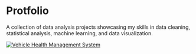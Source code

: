 # Protfolio
A collection of data analysis projects showcasing my skills in data cleaning, statistical analysis, machine learning, and data visualization.
<div class='tableauPlaceholder' id='viz1680795115051' style='position: relative'>
  <noscript>
    <a href='#'>
      <img alt='Vehicle Health Management System' src='https://public.tableau.com/static/images/pr/product_owner_dataanalyst_home_assignment/VehicleHealthManagementSystem/1_rss.png' style='border: none' />
    </a>
  </noscript>
  <object class='tableauViz' style='display:none;'>
    <param name='host_url' value='https%3A%2F%2Fpublic.tableau.com%2F' />
    <param name='embed_code_version' value='3' />
    <param name='site_root' value='' />
    <param name='name' value='product_owner_dataanalyst_home_assignment&#47;VehicleHealthManagementSystem' />
    <param name='tabs' value='no' />
    <param name='toolbar' value='yes' />
    <param name='static_image' value='https://public.tableau.com/static/images/pr/product_owner_dataanalyst_home_assignment/VehicleHealthManagementSystem/1.png' />
    <param name='animate_transition' value='yes' />
    <param name='display_static_image' value='yes' />
    <param name='display_spinner' value='yes' />
    <param name='display_overlay' value='yes' />
    <param name='display_count' value='yes' />
    <param name='language' value='en-US' />
    if ( divElement.offsetWidth > 800 ) {
  vizElement.style.width='100%';
  vizElement.style.height=(divElement.offsetWidth*0.75)+'px';
} else if ( divElement.offsetWidth > 500 ) {
  vizElement.style.width='100%';
  vizElement.style.height=(divElement.offsetWidth*0.75)+'px';
} else {
  vizElement.style.width='100%';
  vizElement.style.height='1277px';
}
  </object>
</div>


